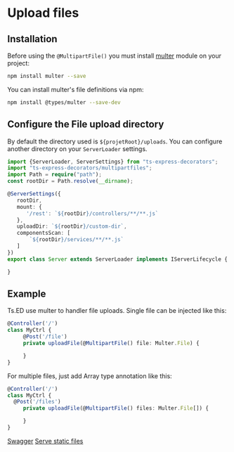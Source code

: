 # Upload files
## Installation

Before using the `@MultipartFile()` you must install [multer](https://github.com/expressjs/multer) module on your project:
```bash
npm install multer --save
```
You can install multer's file definitions via npm:
```bash
npm install @types/multer --save-dev
```
## Configure the File upload directory

By default the directory used is `${projetRoot}/uploads`. You can configure another directory on your `ServerLoader` settings.

```typescript
import {ServerLoader, ServerSettings} from "ts-express-decorators";
import "ts-express-decorators/multipartfiles";
import Path = require("path");
const rootDir = Path.resolve(__dirname);

@ServerSettings({
   rootDir,
   mount: {
      '/rest': `${rootDir}/controllers/**/**.js`
   },
   uploadDir: `${rootDir}/custom-dir`,
   componentsScan: [
       `${rootDir}/services/**/**.js`
   ]
})
export class Server extends ServerLoader implements IServerLifecycle {

}
```

## Example 
Ts.ED use multer to handler file uploads. Single file can be injected like this:

```typescript
@Controller('/')
class MyCtrl {
     @Post('/file')
     private uploadFile(@MultipartFile() file: Multer.File) {

     }
}
```
For multiple files, just add Array type annotation like this:
```typescript
@Controller('/')
class MyCtrl {
  @Post('/files')
     private uploadFile(@MultipartFile() files: Multer.File[]) {

     }
}
```

<div class="guide-links">
<a href="#/tutorials/swagger">Swagger</a>
<a href="#/tutorials/serve-static-files">Serve static files</a>
</div>